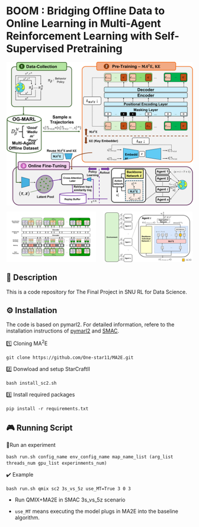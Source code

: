 # BOOM : Bridging Offline Data to Online Learning in Multi-Agent Reinforcement Learning with Self-Supervised Pretraining

<a href="#citation
"><img src="./assets/Figure_DS.png"></a>

<div style="display: flex; justify-content: center; gap: 20px;">
  <img src="./assets/figure2.jpg" alt="" width="48%">
  <img src="./assets/figure3.jpg" alt="" width="48%">
</div>

## 🎯 Description 
This is a code repository for The Final Project in SNU RL for Data Science.


## ⚙️ Installation
The code is based on pymarl2. 
For detailed information, refere to the installation instructions of [pymarl2](https://github.com/hijkzzz/pymarl2) and [SMAC](https://github.com/oxwhirl/smac).

1️⃣ Cloning MA<sup>2</sup>E 

`git clone https://github.com/One-star11/MA2E.git`

2️⃣ Donwload and setup StarCraftII 

`bash install_sc2.sh`

3️⃣ Install required packages 

`pip install -r requirements.txt`


## 🎮 Running Script

🏃Run an experiment 

`bash run.sh config_name env_config_name map_name_list (arg_list threads_num gpu_list experinments_num)`

✔️ Example 

`bash run.sh qmix sc2 3s_vs_5z use_MT=True 3 0 3`

* Run QMIX+MA2E in SMAC 3s_vs_5z scenario
  
* `use_MT` means executing the model plugs in MA2E into the baseline algorithm. 
